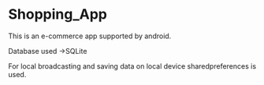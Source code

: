 # Shopping_App
This is an e-commerce app supported by android.

Database used
->SQLite

For local broadcasting and saving data on local device sharedpreferences is used.
